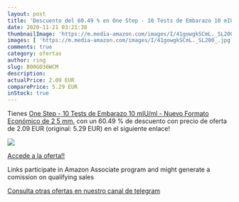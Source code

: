 ```yaml
---
layout: post
title: 'Descuento del 60.49 % en One Step - 10 Tests de Embarazo 10 mIU/m'
date: 2020-11-21 03:21:38
thumbnailImage: 'https://m.media-amazon.com/images/I/41gowgkSCmL._SL200_.jpg'
images: [ 'https://m.media-amazon.com/images/I/41gowgkSCmL._SL200_.jpg' ]
comments: true
category: ofertas
author: ring
slug: B00GO36WCM
description:
actualPrice: 2.09 EUR
comparePrice: 5.29 EUR
inStock: true
---
```


Tienes [One Step - 10 Tests de Embarazo 10 mIU/ml - Nuevo Formato Económico de 2 5 mm.](https://www.amazon.es/dp/B00GO36WCM/?tag=redken-21) con un 60.49 % de descuento con precio de oferta de 2.09 EUR (original: 5.29 EUR) en el siguiente enlace!

[![](https://m.media-amazon.com/images/I/41gowgkSCmL._SL200_.jpg)](https://www.amazon.es/dp/B00GO36WCM/?tag=redken-21)

[Accede a la oferta!!](https://www.amazon.es/dp/B00GO36WCM/?tag=redken-21)

Links participate in Amazon Associate program and might generate a comission on qualifying sales

[Consulta otras ofertas en nuestro canal de telegram](https://t.me/s/ofertas25)
